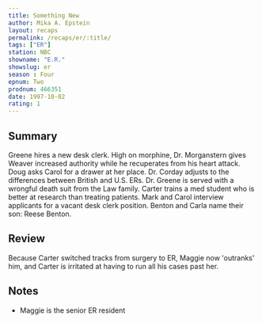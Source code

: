 ```yaml
---
title: Something New
author: Mika A. Epstein
layout: recaps
permalink: /recaps/er/:title/
tags: ["ER"]
station: NBC
showname: "E.R."
showslug: er
season : Four
epnum: Two
prodnum: 466351
date: 1997-10-02
rating: 1
---
```


## Summary

Greene hires a new desk clerk. High on morphine, Dr. Morganstern gives Weaver increased authority while he recuperates from his heart attack. Doug asks Carol for a drawer at her place. Dr. Corday adjusts to the differences between British and U.S. ERs. Dr. Greene is served with a wrongful death suit from the Law family. Carter trains a med student who is better at research than treating patients. Mark and Carol interview applicants for a vacant desk clerk position. Benton and Carla name their son: Reese Benton.

## Review

Because Carter switched tracks from surgery to ER, Maggie now 'outranks' him, and Carter is irritated at having to run all his cases past her.

## Notes

* Maggie is the senior ER resident
